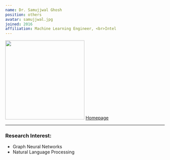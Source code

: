```yaml
---
name: Dr. Samujjwal Ghosh
position: others
avatar: samujjwal.jpg
joined: 2016
affiliation: Machine Learning Engineer, <br>Intel
---
```


<img width="250" src="{{site.baseurl}}/images/people/{{page.avatar}}" data-action="zoom">
<a href="https://sites.google.com/view/samujjwal/home?authuser=0" target=_blank >Homepage</a> 

<hr>

### Research Interest:
<p style="text-align:justify">

* Graph Neural Networks
* Natural Language Processing
</p>
